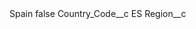 <?xml version="1.0" encoding="UTF-8"?>
<CustomMetadata xmlns="http://soap.sforce.com/2006/04/metadata" xmlns:xsi="http://www.w3.org/2001/XMLSchema-instance" xmlns:xsd="http://www.w3.org/2001/XMLSchema">
    <label>Spain</label>
    <protected>false</protected>
    <values>
        <field>Country_Code__c</field>
        <value xsi:type="xsd:string">ES</value>
    </values>
    <values>
        <field>Region__c</field>
        <value xsi:nil="true"/>
    </values>
</CustomMetadata>
